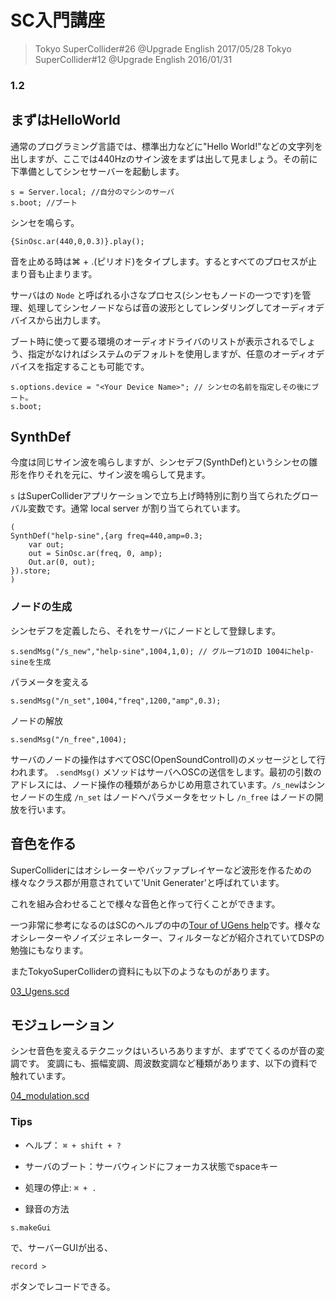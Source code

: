 # SC入門講座

>Tokyo SuperCollider#26 @Upgrade English 2017/05/28
>Tokyo SuperCollider#12 @Upgrade English 2016/01/31

### 1.2



## まずはHelloWorld

通常のプログラミング言語では、標準出力などに"Hello World!"などの文字列を出しますが、ここでは440Hzのサイン波をまずは出して見ましょう。その前に下準備としてシンセサーバーを起動します。

```
s = Server.local; //自分のマシンのサーバ
s.boot; //ブート
```

シンセを鳴らす。

```
{SinOsc.ar(440,0,0.3)}.play();

```

音を止める時は⌘ + .(ピリオド)をタイプします。するとすべてのプロセスが止まり音も止まります。


サーバはの `Node` と呼ばれる小さなプロセス(シンセもノードの一つです)を管理、処理してシンセノードならば音の波形としてレンダリングしてオーディオデバイスから出力します。

ブート時に使って要る環境のオーディオドライバのリストが表示されるでしょう、指定がなければシステムのデフォルトを使用しますが、任意のオーディオデバイスを指定することも可能です。

```
s.options.device = "<Your Device Name>"; // シンセの名前を指定しその後にブート。
s.boot;
```

## SynthDef


今度は同じサイン波を鳴らしますが、シンセデフ(SynthDef)というシンセの雛形を作りそれを元に、サイン波を鳴らして見ます。

`s` はSuperColliderアプリケーションで立ち上げ時特別に割り当てられたグローバル変数です。通常 local server が割り当てられています。

```
(
SynthDef("help-sine",{arg freq=440,amp=0.3;
	var out;
	out = SinOsc.ar(freq, 0, amp);
	Out.ar(0, out);
}).store;
)
```

### ノードの生成

シンセデフを定義したら、それをサーバにノードとして登録します。

```
s.sendMsg("/s_new","help-sine",1004,1,0); // グループ1のID 1004にhelp-sineを生成
```

パラメータを変える

```
s.sendMsg("/n_set",1004,"freq",1200,"amp",0.3);
```

ノードの解放

```
s.sendMsg("/n_free",1004);
```

サーバのノードの操作はすべてOSC(OpenSoundControll)のメッセージとして行われます。
`.sendMsg()` メソッドはサーバへOSCの送信をします。最初の引数のアドレスには、ノード操作の種類があらかじめ用意されています。`/s_new`はシンセノードの生成 `/n_set` はノードへパラメータをセットし `/n_free` はノードの開放を行います。


## 音色を作る

SuperColliderにはオシレーターやバッファプレイヤーなど波形を作るための様々なクラス郡が用意されていて'Unit Generater'と呼ばれています。

これを組み合わせることで様々な音色と作って行くことができます。

一つ非常に参考になるのはSCのヘルプの中の[Tour of UGens help](http://doc.sccode.org/Guides/Tour_of_UGens.html)です。様々なオシレーターやノイズジェネレーター、フィルターなどが紹介されていてDSPの勉強にもなります。

またTokyoSuperColliderの資料にも以下のようなものがあります。

[03_Ugens.scd](https://github.com/tksupercollider/Meetup_SuperCollider_Studies/blob/master/tkscws_fem160424/03_Ugens.scd)

## モジュレーション

シンセ音色を変えるテクニックはいろいろありますが、まずでてくるのが音の変調です。
変調にも、振幅変調、周波数変調など種類があります、以下の資料で触れています。

[04_modulation.scd](https://github.com/tksupercollider/Meetup_SuperCollider_Studies/blob/master/tkscws_fem160424/04_modulation.scd#L6)








### Tips

- ヘルプ： `⌘ + shift + ?`

- サーバのブート：サーバウィンドにフォーカス状態でspaceキー

- 処理の停止: `⌘ + .`


- 録音の方法

```
s.makeGui

```

で、サーバーGUIが出る、

`record >`

ボタンでレコードできる。
